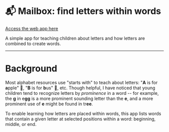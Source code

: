 # 📬 Mailbox: find letters within words

[Access the web app here](https://marimo.io/p/@rparker/mailbox?show-code=false)

A simple app for teaching children about letters and how letters are combined to create words.

---

# Background

Most alphabet resources use "starts with" to teach about letters: "**A** is for **a**pple" 🍎, "**B** is for **b**us" 🚌, etc. Though helpful, I have noticed that young children tend to recognize letters by _prominence_ in a word -- for example, the **g** in e**gg** is a more prominent sounding letter than the **e**, and a more prominent use of **e** might be found in tr**ee**.

To enable learning how letters are placed within words, this app lists words that contain a given letter at selected positions within a word: beginning, middle, or end.

